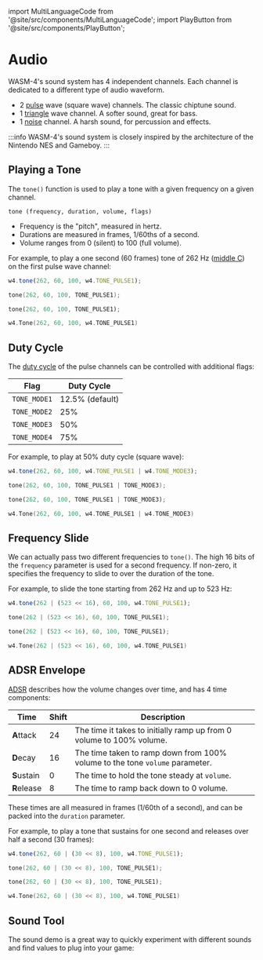 import MultiLanguageCode from '@site/src/components/MultiLanguageCode';
import PlayButton from '@site/src/components/PlayButton';

# Audio

WASM-4's sound system has 4 independent channels. Each channel is dedicated to a different type of
audio waveform.

- 2 [pulse](https://en.wikipedia.org/wiki/Pulse_wave) wave (square wave) channels. The classic chiptune sound.
- 1 [triangle](https://en.wikipedia.org/wiki/Triangle_wave) wave channel. A softer sound, great for bass.
- 1 [noise](https://en.wikipedia.org/wiki/White_noise) channel. A harsh sound, for percussion and effects.

:::info
WASM-4's sound system is closely inspired by the architecture of the Nintendo NES and Gameboy.
:::

## Playing a Tone

The `tone()` function is used to play a tone with a given frequency on a given channel.

`tone (frequency, duration, volume, flags)`

- Frequency is the "pitch", measured in hertz.
- Durations are measured in frames, 1/60ths of a second.
- Volume ranges from 0 (silent) to 100 (full volume).

For example, to play a one second (60 frames) tone of 262 Hz ([middle C](https://pages.mtu.edu/~suits/notefreqs.html)) on the first pulse wave channel:

<MultiLanguageCode>

```typescript
w4.tone(262, 60, 100, w4.TONE_PULSE1);
```

```c
tone(262, 60, 100, TONE_PULSE1);
```

```rust
tone(262, 60, 100, TONE_PULSE1);
```

```go
w4.Tone(262, 60, 100, w4.TONE_PULSE1)
```

</MultiLanguageCode>

## Duty Cycle

The [duty cycle](https://en.wikipedia.org/wiki/Duty_cycle) of the pulse channels can be controlled
with additional flags:

| Flag         | Duty Cycle      |
| ---          | ---             |
| `TONE_MODE1` | 12.5% (default) |
| `TONE_MODE2` | 25%             |
| `TONE_MODE3` | 50%             |
| `TONE_MODE4` | 75%             |

For example, to play at 50% duty cycle (square wave):

<MultiLanguageCode>

```typescript
w4.tone(262, 60, 100, w4.TONE_PULSE1 | w4.TONE_MODE3);
```

```c
tone(262, 60, 100, TONE_PULSE1 | TONE_MODE3);
```

```rust
tone(262, 60, 100, TONE_PULSE1 | TONE_MODE3);
```

```go
w4.Tone(262, 60, 100, w4.TONE_PULSE1 | w4.TONE_MODE3)
```

</MultiLanguageCode>

## Frequency Slide

We can actually pass two different frequencies to `tone()`. The high 16 bits of the `frequency`
parameter is used for a second frequency. If non-zero, it specifies the frequency to slide to over
the duration of the tone.

For example, to slide the tone starting from 262 Hz and up to 523 Hz:

<MultiLanguageCode>

```typescript
w4.tone(262 | (523 << 16), 60, 100, w4.TONE_PULSE1);
```

```c
tone(262 | (523 << 16), 60, 100, TONE_PULSE1);
```

```rust
tone(262 | (523 << 16), 60, 100, TONE_PULSE1);
```

```go
w4.Tone(262 | (523 << 16), 60, 100, w4.TONE_PULSE1)
```

</MultiLanguageCode>

## ADSR Envelope

[ADSR](https://en.wikipedia.org/wiki/ADSR_envelope) describes how the volume changes over time, and
has 4 time components:

| Time        | Shift | Description                                                                  |
| ---         | ---   | ---                                                                          |
| **A**ttack  | 24    | The time it takes to initially ramp up from 0 volume to 100% volume.         |
| **D**ecay   | 16    | The time taken to ramp down from 100% volume to the tone `volume` parameter. |
| **S**ustain | 0     | The time to hold the tone steady at `volume`.                                |
| **R**elease | 8     | The time to ramp back down to 0 volume.                                      |

These times are all measured in frames (1/60th of a second), and can be packed
into the `duration` parameter.

For example, to play a tone that sustains for one second and releases over half a second (30 frames):

<MultiLanguageCode>

```typescript
w4.tone(262, 60 | (30 << 8), 100, w4.TONE_PULSE1);
```

```c
tone(262, 60 | (30 << 8), 100, TONE_PULSE1);
```

```rust
tone(262, 60 | (30 << 8), 100, TONE_PULSE1);
```

```go
w4.Tone(262, 60 | (30 << 8), 100, w4.TONE_PULSE1)
```

</MultiLanguageCode>

## Sound Tool

The sound demo is a great way to quickly experiment with different sounds and
find values to plug into your game:

<PlayButton slug="sound-demo" title="Sound Demo" author="Bruno Garcia" github="aduros"/>
